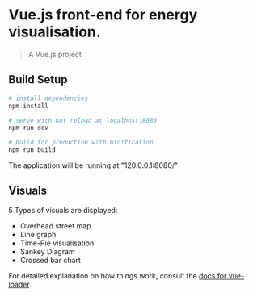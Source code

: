 # Vue.js front-end for energy visualisation.

> A Vue.js project

## Build Setup

``` bash
# install dependencies
npm install

# serve with hot reload at localhost:8080
npm run dev

# build for production with minification
npm run build

```
The application will be running at "120.0.0.1:8080/"

## Visuals
5 Types of visuals are displayed:
* Overhead street map
* Line graph
* Time-Pie visualisation
* Sankey Diagram
* Crossed bar chart

For detailed explanation on how things work, consult the [docs for vue-loader](http://vuejs.github.io/vue-loader).
